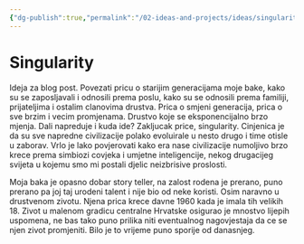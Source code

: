 ```yaml
---
{"dg-publish":true,"permalink":"/02-ideas-and-projects/ideas/singularity/","title":"Singularity","tags":["blog","writings"]}
---
```



# Singularity

Ideja za blog post. Povezati pricu o starijim generacijama moje bake, kako su se zaposljavali i odnosili prema poslu, kako su se odnosili prema familiji, prijateljima i ostalim clanovima drustva. Prica o smjeni generacija, prica o sve brzim i vecim promjenama. Drustvo koje se eksponencijalno brzo mjenja. Dali napreduje i kuda ide? Zakljucak price, singularity. Cinjenica je da su sve napredne civilizacije polako evoluirale u nesto drugo i time otisle u zaborav. Vrlo je lako povjerovati kako era nase civilizacije numoljivo brzo krece prema simbiozi covjeka i umjetne inteligencije, nekog drugacijeg svijeta u kojemu smo mi postali djelic neizbrisive proslosti.

Moja baka je opasno dobar story teller, na zalost rodena je prerano, puno prerano pa joj taj urodeni talent i nije bio od neke koristi. Osim naravno u drustvenom zivotu. Njena prica krece davne 1960 kada je imala tih velikih 18. Zivot u malenom gradicu centralne Hrvatske osigurao je mnostvo lijepih uspomena, ne bas tako puno prilika niti eventualnog nagovjestaja da ce se njen zivot promjeniti. Bilo je to vrijeme puno sporije od danasnjeg.
